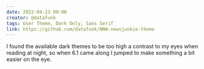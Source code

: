 ```yaml
---
date: 2022-04-23 00:00
creator: @datafunk
tags: User Theme, Dark Only, Sans Serif
link: https://github.com/datafunk/NNW-newsjunkie-theme
---
```


I found the available dark themes to be too high a contrast to my eyes when reading at night, so when 6.1 came along I jumped to make something a bit easier on the eye.

